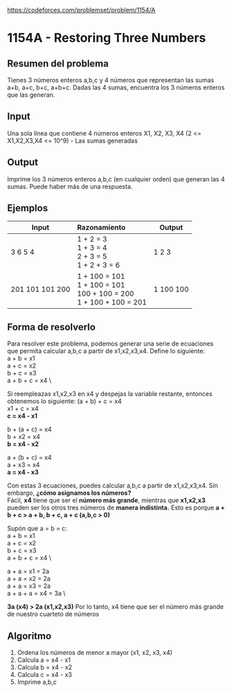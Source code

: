 https://codeforces.com/problemset/problem/1154/A

# 1154A - Restoring Three Numbers

## Resumen del problema
Tienes 3 números enteros a,b,c y 4 números que representan las sumas a+b, a+c, b+c, a+b+c.
Dadas las 4 sumas, encuentra los 3 números enteros que las generan.

## Input
Una sola línea que contiene 4 números enteros X1, X2, X3, X4 (2 <= X1,X2,X3,X4 <= 10^9) - Las sumas generadas

## Output
Imprime los 3 números enteros a,b,c (en cualquier orden) que generan las 4 sumas. Puede haber más de una respuesta.

## Ejemplos
| Input             | Razonamiento  | Output    |
| ----------------- | :------------ | --------- |
| 3 6 5 4 | 1 + 2 = 3 <br> 1 + 3 = 4 <br> 2 + 3 = 5 <br> 1 + 2 + 3 = 6 | 1 2 3 |
| 201 101 101 200 | 1 + 100 = 101 <br> 1 + 100 = 101 <br> 100 + 100 = 200 <br> 1 + 100 + 100 = 201 | 1 100 100 |

## Forma de resolverlo
Para resolver este problema, podemos generar una serie de ecuaciones que permita calcular a,b,c a partir de x1,x2,x3,x4. Define lo siguiente: \
a + b = x1 \
a + c = x2 \
b + c = x3 \
a + b + c = x4 \

Si reempleazas x1,x2,x3 en x4 y despejas la variable restante, entonces obtenemos lo siguiente:
(a + b) + c = x4 \
x1 + c = x4 \
**c = x4 - x1**

b + (a + c) = x4 \
b + x2 = x4 \
**b = x4 - x2** 

a + (b + c) = x4 \
a + x3 = x4 \
**a = x4 - x3** 

Con estas 3 ecuaciones, puedes calcular a,b,c a partir de x1,x2,x3,x4. Sin embargo, **¿cómo asignamos los números?** \
Fácil, **x4** tiene que ser el **número más grande**, mientras que **x1,x2,x3** pueden ser los otros tres números de **manera indistinta.** Esto es porque **a + b + c > a + b, b + c, a + c (a,b,c > 0)**

Supón que a = b = c: \
a + b = x1 \
a + c = x2 \
b + c = x3 \
a + b + c = x4 \

a + a = x1 = 2a \
a + a = x2 = 2a \
a + a = x3 = 2a \
a + a + a = x4 = 3a \

**3a (x4) > 2a (x1,x2,x3)**
Por lo tanto, x4 tiene que ser el número más grande de nuestro cuarteto de números

## Algoritmo
1) Ordena los números de menor a mayor (x1, x2, x3, x4)
2) Calcula a = x4 - x1
3) Calcula b = x4 - x2
4) Calcula c = x4 - x3
5) Imprime a,b,c